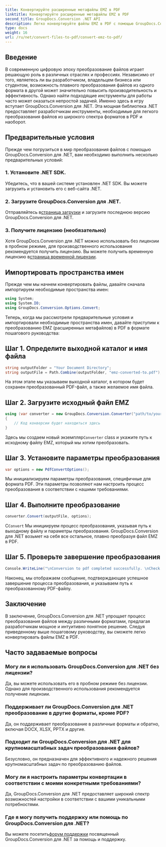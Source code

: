 ```yaml
---
title: Конвертируйте расширенные метафайлы EMZ в PDF
linktitle: Конвертируйте расширенные метафайлы EMZ в PDF
second_title: GroupDocs.Conversion .NET API
description: Легко конвертируйте файлы EMZ в PDF с помощью GroupDocs.Conversion для .NET. Упростите задачи преобразования файлов.
type: docs
weight: 16
url: /ru/net/convert-files-to-pdf/convert-emz-to-pdf/
---
```

## Введение
В современную цифровую эпоху преобразование файлов играет решающую роль в различных отраслях и профессиях. Независимо от того, являетесь ли вы разработчиком, владельцем бизнеса или студентом, возможность плавного преобразования файлов из одного формата в другой может значительно повысить производительность и эффективность. Однако найти подходящие инструменты для работы часто может оказаться непростой задачей. Именно здесь в игру вступает GroupDocs.Conversion для .NET. Эта мощная библиотека .NET предоставляет разработчикам инструменты, необходимые для легкого преобразования файлов из широкого спектра форматов в PDF и наоборот.
## Предварительные условия
Прежде чем погрузиться в мир преобразования файлов с помощью GroupDocs.Conversion для .NET, вам необходимо выполнить несколько предварительных условий:
### 1. Установите .NET SDK.
Убедитесь, что в вашей системе установлен .NET SDK. Вы можете загрузить и установить его с веб-сайта .NET.
### 2. Загрузите GroupDocs.Conversion для .NET.
 Отправляйтесь в[страница загрузки](https://releases.groupdocs.com/conversion/net/) и загрузите последнюю версию GroupDocs.Conversion для .NET.
### 3. Получите лицензию (необязательно)
 Хотя GroupDocs.Conversion для .NET можно использовать без лицензии в пробном режиме, для производственного использования рекомендуется получить лицензию. Вы можете получить временную лицензию в[страница временной лицензии](https://purchase.groupdocs.com/temporary-license/).

## Импортировать пространства имен
Прежде чем мы начнем конвертировать файлы, давайте сначала импортируем необходимые пространства имен:
```csharp
using System;
using System.IO;
using GroupDocs.Conversion.Options.Convert;
```
Теперь, когда мы рассмотрели предварительные условия и импортировали необходимые пространства имен, давайте приступим к преобразованию EMZ (расширенных метафайлов) в PDF в формате пошагового руководства:
## Шаг 1. Определите выходной каталог и имя файла
```csharp
string outputFolder = "Your Document Directory";
string outputFile = Path.Combine(outputFolder, "emz-converted-to.pdf");
```
На этом этапе мы указываем выходной каталог, в котором будет сохранен преобразованный PDF-файл, а также желаемое имя файла.
## Шаг 2. Загрузите исходный файл EMZ
```csharp
using (var converter = new GroupDocs.Conversion.Converter("path/to/your/emz/file.emz"))
{
    // Код конверсии будет находиться здесь
}
```
 Здесь мы создаем новый экземпляр`Converter` class и укажите путь к исходному файлу EMZ, который мы хотим преобразовать.
## Шаг 3. Установите параметры преобразования
```csharp
var options = new PdfConvertOptions();
```
Мы инициализируем параметры преобразования, специфичные для формата PDF. Эти параметры позволяют нам настроить процесс преобразования в соответствии с нашими требованиями.
## Шаг 4. Выполните преобразование
```csharp
converter.Convert(outputFile, options);
```
 С`Convert` Мы инициируем процесс преобразования, указывая путь к выходному файлу и параметры преобразования. GroupDocs.Conversion для .NET возьмет на себя все остальное, плавно преобразуя файл EMZ в PDF.
## Шаг 5. Проверьте завершение преобразования
```csharp
Console.WriteLine("\nConversion to pdf completed successfully. \nCheck output in {0}", outputFolder);
```
Наконец, мы отображаем сообщение, подтверждающее успешное завершение процесса преобразования, и указываем путь к преобразованному PDF-файлу.

## Заключение
В заключение, GroupDocs.Conversion для .NET упрощает процесс преобразования файлов между различными форматами, предлагая разработчикам мощное и интуитивно понятное решение. Следуя приведенному выше пошаговому руководству, вы сможете легко конвертировать файлы EMZ в PDF.
## Часто задаваемые вопросы
### Могу ли я использовать GroupDocs.Conversion для .NET без лицензии?
Да, вы можете использовать его в пробном режиме без лицензии. Однако для производственного использования рекомендуется получение лицензии.
### Поддерживает ли GroupDocs.Conversion для .NET преобразование в другие форматы, кроме PDF?
Да, он поддерживает преобразование в различные форматы и обратно, включая DOCX, XLSX, PPTX и другие.
### Подходит ли GroupDocs.Conversion для .NET для крупномасштабных задач преобразования файлов?
Безусловно, он предназначен для эффективного и надежного решения крупномасштабных задач по преобразованию файлов.
### Могу ли я настроить параметры конвертации в соответствии с моими конкретными требованиями?
Да, GroupDocs.Conversion для .NET предоставляет широкий спектр возможностей настройки в соответствии с вашими уникальными потребностями.
### Где я могу получить поддержку или помощь по GroupDocs.Conversion для .NET?
 Вы можете посетить[форум поддержки](https://forum.groupdocs.com/c/conversion/11) посвященный GroupDocs.Conversion для .NET за помощь и поддержку.